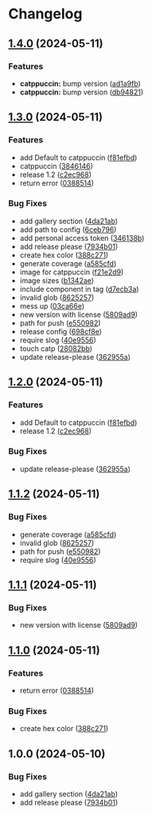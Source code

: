 # Changelog

## [1.4.0](https://github.com/op/redlog/compare/redlog-v1.3.0...redlog-v1.4.0) (2024-05-11)


### Features

* **catppuccin:** bump version ([ad1a9fb](https://github.com/op/redlog/commit/ad1a9fb6175fb72643119ffd2ccfdc72da028c33))
* **catppuccin:** bump version ([db94821](https://github.com/op/redlog/commit/db94821db4fc92b2682bdd8cccdfb8fb38db547a))

## [1.3.0](https://github.com/op/redlog/compare/redlog-v1.2.0...redlog-v1.3.0) (2024-05-11)


### Features

* add Default to catppuccin ([f81efbd](https://github.com/op/redlog/commit/f81efbd724619282fcd455effca400a84efaee56))
* catppuccin ([3846146](https://github.com/op/redlog/commit/3846146cf6999c729d94fb6fdb20977580e7e78d))
* release 1.2 ([c2ec968](https://github.com/op/redlog/commit/c2ec968c396cd5ed048b4a6621751cf519d6a561))
* return error ([0388514](https://github.com/op/redlog/commit/03885140e3ddb94f559e2aba703622e2d989efaa))


### Bug Fixes

* add gallery section ([4da21ab](https://github.com/op/redlog/commit/4da21abab8a64f20e500885d2d858782d96cbc61))
* add path to config ([6ceb796](https://github.com/op/redlog/commit/6ceb796b0d0b1b0f6bedca01e6b8b4c5f6240485))
* add personal access token ([346138b](https://github.com/op/redlog/commit/346138bc4eb5df54794f35bf34465b651bb6ffbc))
* add release please ([7934b01](https://github.com/op/redlog/commit/7934b011b954768c169fda251de95093483d7289))
* create hex color ([388c271](https://github.com/op/redlog/commit/388c271052e6fa7aa5d0d6ad40ec45ce93ada4b9))
* generate coverage ([a585cfd](https://github.com/op/redlog/commit/a585cfde8884cbc1360749b0755aa08260ffb0d0))
* image for catppuccin ([f21e2d9](https://github.com/op/redlog/commit/f21e2d9704defd7b0bfad2327e4dc8e7d25f15c0))
* image sizes ([b1342ae](https://github.com/op/redlog/commit/b1342ae199e3dbb15ba92ed5cf1a5ebcc6b75957))
* include component in tag ([d7ecb3a](https://github.com/op/redlog/commit/d7ecb3acd7c14b2d8cbcfce18102fa2865fe57ca))
* invalid glob ([8625257](https://github.com/op/redlog/commit/86252571bf8c1691dfe88f92d6b34914cc06530c))
* mess up ([03ca66e](https://github.com/op/redlog/commit/03ca66e74e61c251379664320ecb703f594f2783))
* new version with license ([5809ad9](https://github.com/op/redlog/commit/5809ad9718acacf5adb820c1f7776f391c9f5484))
* path for push ([e550982](https://github.com/op/redlog/commit/e5509822ea397565d6c5f8547f641c3eeb71bd2a))
* release config ([698cf8e](https://github.com/op/redlog/commit/698cf8ee7601c5e6ad3c720c9df5d15031fac280))
* require slog ([40e9556](https://github.com/op/redlog/commit/40e9556112d52b3bf43804712ed3935a06c4ddac))
* touch catp ([28082bb](https://github.com/op/redlog/commit/28082bb605f8d380810045c4190323cab522b066))
* update release-please ([362955a](https://github.com/op/redlog/commit/362955a5395d7abd25bc4eeb16a11992a4f1fe71))

## [1.2.0](https://github.com/op/redlog/compare/v1.1.2...v1.2.0) (2024-05-11)


### Features

* add Default to catppuccin ([f81efbd](https://github.com/op/redlog/commit/f81efbd724619282fcd455effca400a84efaee56))
* release 1.2 ([c2ec968](https://github.com/op/redlog/commit/c2ec968c396cd5ed048b4a6621751cf519d6a561))


### Bug Fixes

* update release-please ([362955a](https://github.com/op/redlog/commit/362955a5395d7abd25bc4eeb16a11992a4f1fe71))

## [1.1.2](https://github.com/op/redlog/compare/v1.1.1...v1.1.2) (2024-05-11)


### Bug Fixes

* generate coverage ([a585cfd](https://github.com/op/redlog/commit/a585cfde8884cbc1360749b0755aa08260ffb0d0))
* invalid glob ([8625257](https://github.com/op/redlog/commit/86252571bf8c1691dfe88f92d6b34914cc06530c))
* path for push ([e550982](https://github.com/op/redlog/commit/e5509822ea397565d6c5f8547f641c3eeb71bd2a))
* require slog ([40e9556](https://github.com/op/redlog/commit/40e9556112d52b3bf43804712ed3935a06c4ddac))

## [1.1.1](https://github.com/op/redlog/compare/v1.1.0...v1.1.1) (2024-05-11)


### Bug Fixes

* new version with license ([5809ad9](https://github.com/op/redlog/commit/5809ad9718acacf5adb820c1f7776f391c9f5484))

## [1.1.0](https://github.com/op/redlog/compare/v1.0.0...v1.1.0) (2024-05-11)


### Features

* return error ([0388514](https://github.com/op/redlog/commit/03885140e3ddb94f559e2aba703622e2d989efaa))


### Bug Fixes

* create hex color ([388c271](https://github.com/op/redlog/commit/388c271052e6fa7aa5d0d6ad40ec45ce93ada4b9))

## 1.0.0 (2024-05-10)


### Bug Fixes

* add gallery section ([4da21ab](https://github.com/op/redlog/commit/4da21abab8a64f20e500885d2d858782d96cbc61))
* add release please ([7934b01](https://github.com/op/redlog/commit/7934b011b954768c169fda251de95093483d7289))
